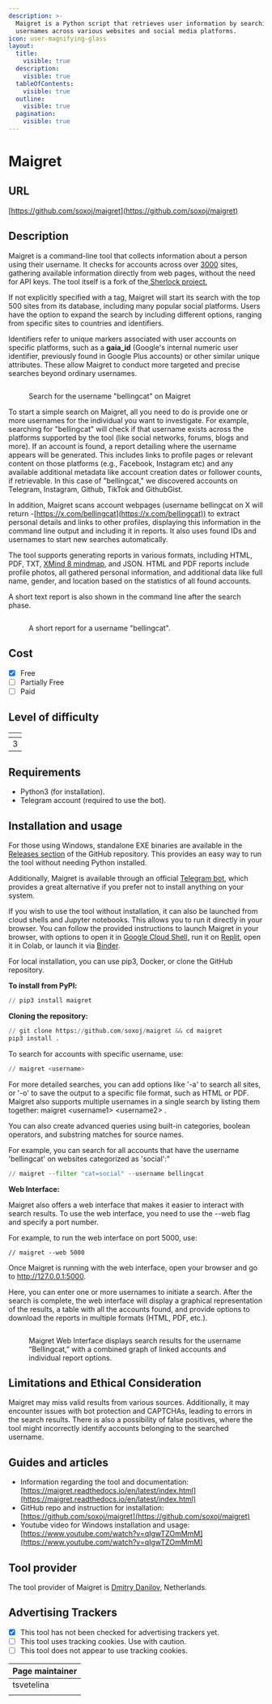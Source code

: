 ```yaml
---
description: >-
  Maigret is a Python script that retrieves user information by searching for
  usernames across various websites and social media platforms.
icon: user-magnifying-glass
layout:
  title:
    visible: true
  description:
    visible: true
  tableOfContents:
    visible: true
  outline:
    visible: true
  pagination:
    visible: true
---
```


# Maigret

## URL

[https://github.com/soxoj/maigret](https://github.com/soxoj/maigret)

## Description

Maigret is a command-line tool that collects information about a person using their username. It checks for accounts across over [3000](https://github.com/soxoj/maigret/blob/main/sites.md) sites, gathering available information directly from web pages, without the need for API keys. The tool itself is a fork of the[ Sherlock project.](https://github.com/sherlock-project/sherlock)

If not explicitly specified with a tag, Maigret will start its search with the top 500 sites from its database, including many popular social platforms. Users have the option to expand the search by including different options, ranging from specific sites to countries and identifiers.

Identifiers refer to unique markers associated with user accounts on specific platforms, such as a **gaia\_id** (Google's internal numeric user identifier, previously found in Google Plus accounts) or other similar unique attributes. These allow Maigret to conduct more targeted and precise searches beyond ordinary usernames.

<figure><img src=".gitbook/assets/maigret.png" alt=""><figcaption><p>Search for the username "bellingcat" on Maigret</p></figcaption></figure>

To start a simple search on Maigret, all you need to do is provide one or more usernames for the individual you want to investigate. For example, searching for "bellingcat" will check if that username exists across the platforms supported by the tool (like social networks, forums, blogs and more). If an account is found, a report detailing where the username appears will be generated. This includes links to profile pages or relevant content on those platforms (e.g., Facebook, Instagram etc) and any available additional metadata like account creation dates or follower counts, if retrievable. In this case of "bellingcat," we discovered accounts on Telegram, Instagram, Github, TikTok and GithubGist.

In addition, Maigret scans account webpages (username bellingcat on X will return -[https://x.com/bellingcat](https://x.com/bellingcat)) to extract personal details and links to other profiles, displaying this information in the command line output and including it in reports. It also uses found IDs and usernames to start new searches automatically.

The tool supports generating reports in various formats, including HTML, PDF, TXT, [XMind 8 mindmap](https://xmind.app/user-guide/xmind/), and JSON. HTML and PDF reports include profile photos, all gathered personal information, and additional data like full name, gender, and location based on the statistics of all found accounts.

A short text report is also shown in the command line after the search phase.

<figure><img src=".gitbook/assets/Maigret2.png" alt=""><figcaption><p>A short report for a username "bellingcat".</p></figcaption></figure>

## Cost

* [x] Free
* [ ] Partially Free
* [ ] Paid

## Level of difficulty

<table><thead><tr><th data-type="rating" data-max="5"></th></tr></thead><tbody><tr><td>3</td></tr></tbody></table>

## Requirements



* Python3 (for installation).
* Telegram account (required to use the bot).

## Installation and usage

For those using Windows, standalone EXE binaries are available in the [Releases section](https://github.com/soxoj/maigret/releases) of the GitHub repository. This provides an easy way to run the tool without needing Python installed.

Additionally, Maigret is available through an official [Telegram bot](https://t.me/osint_maigret_bot), which provides a great alternative if you prefer not to install anything on your system.

If you wish to use the tool without installation, it can also be launched from cloud shells and Jupyter notebooks. This allows you to run it directly in your browser. You can follow the provided instructions to launch Maigret in your browser, with options to open it in [Google Cloud Shell,](https://shell.cloud.google.com/) run it on [Replit](https://replit.com), open it in Colab, or launch it via [Binder](https://mybinder.org).

For local installation, you can use pip3, Docker, or clone the GitHub repository.

**To install from PyPl:**

```python
// pip3 install maigret
```

**Cloning the repository:**

```python
// git clone https://github.com/soxoj/maigret && cd maigret
pip3 install .
```

To search for accounts with specific username, use:

```python
// maigret <username>
```

For more detailed searches, you can add options like '-a' to search all sites, or '-o' to save the output to a specific file format, such as HTML or PDF. Maigret also supports multiple usernames in a single search by listing them together: maigret \<username1> \<username2> .

You can also create advanced queries using built-in categories, boolean operators, and substring matches for source names.

For example, you can search for all accounts that have the username 'bellingcat' on websites categorized as 'social':"

```python
// maigret --filter "cat=social" --username bellingcat
```

**Web Interface:**

Maigret also offers a web interface that makes it easier to interact with search results. To use the web interface, you need to use the --web flag and specify a port number.

For example, to run the web interface on port 5000, use:

```
// maigret --web 5000
```

Once Maigret is running with the web interface, open your browser and go to http://127.0.0.1:5000.

Here, you can enter one or more usernames to initiate a search. After the search is complete, the web interface will display a graphical representation of the results, a table with all the accounts found, and provide options to download the reports in multiple formats (HTML, PDF, etc.).

<figure><img src=".gitbook/assets/bellingcat_web_maigret.png" alt=""><figcaption><p>Maigret Web Interface displays search results for the username “Bellingcat,” with a combined graph of linked accounts and individual report options.</p></figcaption></figure>

## Limitations and Ethical Consideration

Maigret may miss valid results from various sources. Additionally, it may encounter issues with bot protection and CAPTCHAs, leading to errors in the search results. There is also a possibility of false positives, where the tool might incorrectly identify accounts belonging to the searched username.

## Guides and articles

* Information regarding the tool and documentation: [https://maigret.readthedocs.io/en/latest/index.html](https://maigret.readthedocs.io/en/latest/index.html)
* GitHub repo and instruction for installation: [https://github.com/soxoj/maigret](https://github.com/soxoj/maigret)
* Youtube video for Windows installation and usage: [https://www.youtube.com/watch?v=qIgwTZOmMmM](https://www.youtube.com/watch?v=qIgwTZOmMmM)

## Tool provider

The tool provider of Maigret is [Dmitry Danilov](https://www.linkedin.com/in/danilov-d/), Netherlands.

## Advertising Trackers

* [x] This tool has not been checked for advertising trackers yet.
* [ ] This tool uses tracking cookies. Use with caution.
* [ ] This tool does not appear to use tracking cookies.

| Page maintainer |
| --------------- |
| tsvetelina      |
|                 |
